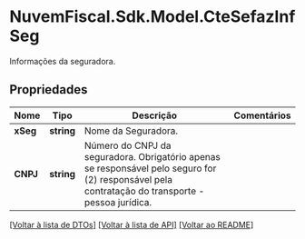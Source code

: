 # NuvemFiscal.Sdk.Model.CteSefazInfSeg
Informações da seguradora.

## Propriedades

Nome | Tipo | Descrição | Comentários
------------ | ------------- | ------------- | -------------
**xSeg** | **string** | Nome da Seguradora. | 
**CNPJ** | **string** | Número do CNPJ da seguradora.  Obrigatório apenas se responsável pelo seguro for (2) responsável pela contratação do transporte - pessoa jurídica. | 

[[Voltar à lista de DTOs]](../README.md#documentation-for-models) [[Voltar à lista de API]](../README.md#documentation-for-api-endpoints) [[Voltar ao README]](../README.md)

